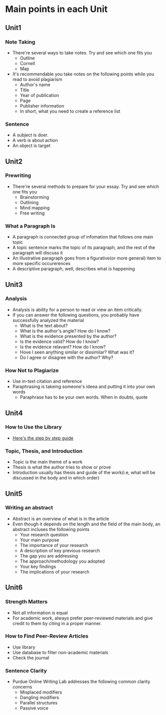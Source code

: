 # Main points in each Unit

## Unit1

### Note Taking

- There're several ways to take notes. Try and see which one fits you
  - Outline
  - Cornell
  - Map
- It's recommendable you take notes on the following points while you read to avoid plagiarism
  - Author's name
  - Title
  - Year of publication
  - Page
  - Publisher information
  - In short, what you need to create a reference list

### Sentence

- A subject is doer.
- A verb is about action
- An object is target

## Unit2

### Prewriting

- There're several methods to prepare for your essay. Try and see which one fits you
  - Brainstorming
  - Outlining
  - Mind mapping
  - Free writing

### What a Paragraph Is

- A paragraph is connected group of infomation that follows one main topic
- A topic sentence marks the topic of its paragraph, and the rest of the paragraph will discuss it
- An illustrative paragraph goes from a figurative(or more general) item to more specific occurerences
- A descriptive paragraph, well, describes what is happening

## Unit3

### Analysis

- Analysis is ability for a person to read or view an item critically.
- If you can answer the following questions, you probably have successfully analyzed the material
  - What is the text about?
  - What is the author's angle? How do I know?
  - What is the evidence presented by the author?
  - Is the evidence valid? How do I know?
  - Is the evidence relavant? How do I know?
  - Hove I seen anything similar or dissimilar? What was it?
  - Do I agree or disagree with the author? Why?

### How Not to Plagiarize

- Use in-text citation and reference
- Paraphrasing is takeing someone's ideea and putting it into your own words
  - Paraphrase has to be your own words. When in doubts, quote

## Unit4

### How to Use the Library

- [Here's the step by step guide](https://my.uopeople.edu/pluginfile.php/1572877/mod_book/chapter/338738/END0101UsingLibraryResouces.pdf)

### Topic, Thesis, and Introduction

- Topic is the main theme of a work
- Thesis is what the author tries to show or prove
- Introduction usually has thesis and guide of the work(i.e, what will be discussed in the body and in which order)

## Unit5

### Writing an abstract

- Abstract is an overview of what is in the article
- Even though it depends on the length and the field of the main body, an abstract incluses the following points
  - Your research question
  - Your main purpose
  - The importance of your research
  - A description of key previous research
  - The gap you are addressing
  - The approach/methodology you adopted
  - Your key findings
  - The implications of your research

## Unit6

### Strength Matters

- Not all information is equal
- For academic work, always prefer peer-reviewed materials and give credit to them by citing in a proper manner.

### How to Find Peer-Review Articles

- Use library
- Use database to filter non-academic materials
- Check the journal

### Sentence Clarity

- Purdue Online Writing Lab addresses the following common clarity concerns
  - Misplaced modifiers
  - Dangling modifiers
  - Parallel structures
  - Passive voice
